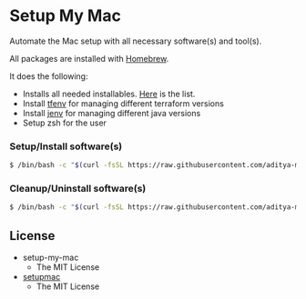 # Setup My Mac

Automate the Mac setup with all necessary software(s) and tool(s).

All packages are installed with [Homebrew](https://brew.sh/). 

It does the following:
- Installs all needed installables. [Here](./roles/setup/vars/main.yml) is the list.
- Install [tfenv](https://github.com/tfutils/tfenv#usage) for managing different terraform versions
- Install [jenv](https://www.jenv.be/) for managing different java versions
- Setup zsh for the user

### Setup/Install software(s)

```bash
$ /bin/bash -c "$(curl -fsSL https://raw.githubusercontent.com/aditya-mittal/setup-my-mac/master/install.sh)"
```

### Cleanup/Uninstall software(s)

```bash
$ /bin/bash -c "$(curl -fsSL https://raw.githubusercontent.com/aditya-mittal/setup-my-mac/master/uninstall.sh)"
```

## License

* setup-my-mac 
  * The MIT License
* [setupmac](https://github.com/daemonza/setupmac)
  * The MIT License

